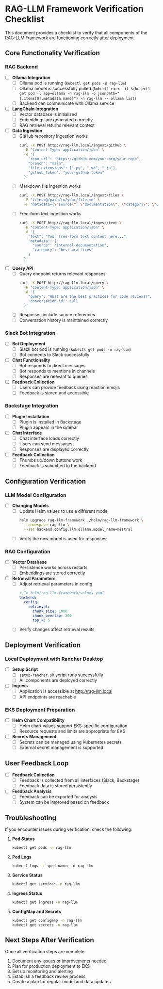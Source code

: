 # RAG-LLM Framework Verification Checklist

This document provides a checklist to verify that all components of the RAG-LLM Framework are functioning correctly after deployment.

## Core Functionality Verification

### RAG Backend

- [ ] **Ollama Integration**
  - [ ] Ollama pod is running (`kubectl get pods -n rag-llm`)
  - [ ] Ollama model is successfully pulled (`kubectl exec -it $(kubectl get pod -l app=ollama -n rag-llm -o jsonpath="{.items[0].metadata.name}") -n rag-llm -- ollama list`)
  - [ ] Backend can communicate with Ollama service

- [ ] **LangChain Integration**
  - [ ] Vector database is initialized
  - [ ] Embeddings are generated correctly
  - [ ] RAG retrieval returns relevant context

- [ ] **Data Ingestion**
  - [ ] GitHub repository ingestion works
    ```bash
    curl -X POST http://rag-llm.local/ingest/github \
      -H "Content-Type: application/json" \
      -d '{
        "repo_url": "https://github.com/your-org/your-repo",
        "branch": "main",
        "file_extensions": [".py", ".md", ".js"],
        "github_token": "your-github-token"
      }'
    ```
  - [ ] Markdown file ingestion works
    ```bash
    curl -X POST http://rag-llm.local/ingest/files \
      -F "files=@/path/to/your/file.md" \
      -F "metadata={\"source\": \"documentation\", \"category\": \"user-guide\"}"
    ```
  - [ ] Free-form text ingestion works
    ```bash
    curl -X POST http://rag-llm.local/ingest/text \
      -H "Content-Type: application/json" \
      -d '{
        "text": "Your free-form text content here...",
        "metadata": {
          "source": "internal-documentation",
          "category": "best-practices"
        }
      }'
    ```

- [ ] **Query API**
  - [ ] Query endpoint returns relevant responses
    ```bash
    curl -X POST http://rag-llm.local/query \
      -H "Content-Type: application/json" \
      -d '{
        "query": "What are the best practices for code reviews?",
        "conversation_id": null
      }'
    ```
  - [ ] Responses include source references
  - [ ] Conversation history is maintained correctly

### Slack Bot Integration

- [ ] **Bot Deployment**
  - [ ] Slack bot pod is running (`kubectl get pods -n rag-llm`)
  - [ ] Bot connects to Slack successfully

- [ ] **Chat Functionality**
  - [ ] Bot responds to direct messages
  - [ ] Bot responds to mentions in channels
  - [ ] Responses are relevant to queries

- [ ] **Feedback Collection**
  - [ ] Users can provide feedback using reaction emojis
  - [ ] Feedback is stored and accessible

### Backstage Integration

- [ ] **Plugin Installation**
  - [ ] Plugin is installed in Backstage
  - [ ] Plugin appears in the sidebar

- [ ] **Chat Interface**
  - [ ] Chat interface loads correctly
  - [ ] Users can send messages
  - [ ] Responses are displayed correctly

- [ ] **Feedback Collection**
  - [ ] Thumbs up/down buttons work
  - [ ] Feedback is submitted to the backend

## Configuration Verification

### LLM Model Configuration

- [ ] **Changing Models**
  - [ ] Update Helm values to use a different model
    ```bash
    helm upgrade rag-llm-framework ./helm/rag-llm-framework \
      --namespace rag-llm \
      --set backend.config.llm.ollama.model_name=mistral
    ```
  - [ ] Verify the new model is used for responses

### RAG Configuration

- [ ] **Vector Database**
  - [ ] Persistence works across restarts
  - [ ] Embeddings are stored correctly

- [ ] **Retrieval Parameters**
  - [ ] Adjust retrieval parameters in config
    ```yaml
    # In helm/rag-llm-framework/values.yaml
    backend:
      config:
        retrieval:
          chunk_size: 1000
          chunk_overlap: 200
          top_k: 5
    ```
  - [ ] Verify changes affect retrieval results

## Deployment Verification

### Local Deployment with Rancher Desktop

- [ ] **Setup Script**
  - [ ] `setup-rancher.sh` script runs successfully
  - [ ] All components are deployed correctly

- [ ] **Ingress**
  - [ ] Application is accessible at http://rag-llm.local
  - [ ] API endpoints are reachable

### EKS Deployment Preparation

- [ ] **Helm Chart Compatibility**
  - [ ] Helm chart values support EKS-specific configuration
  - [ ] Resource requests and limits are appropriate for EKS

- [ ] **Secrets Management**
  - [ ] Secrets can be managed using Kubernetes secrets
  - [ ] External secret management is supported

## User Feedback Loop

- [ ] **Feedback Collection**
  - [ ] Feedback is collected from all interfaces (Slack, Backstage)
  - [ ] Feedback data is stored persistently

- [ ] **Feedback Analysis**
  - [ ] Feedback can be exported for analysis
  - [ ] System can be improved based on feedback

## Troubleshooting

If you encounter issues during verification, check the following:

1. **Pod Status**
   ```bash
   kubectl get pods -n rag-llm
   ```

2. **Pod Logs**
   ```bash
   kubectl logs -f <pod-name> -n rag-llm
   ```

3. **Service Status**
   ```bash
   kubectl get services -n rag-llm
   ```

4. **Ingress Status**
   ```bash
   kubectl get ingress -n rag-llm
   ```

5. **ConfigMap and Secrets**
   ```bash
   kubectl get configmap -n rag-llm
   kubectl get secrets -n rag-llm
   ```

## Next Steps After Verification

Once all verification steps are complete:

1. Document any issues or improvements needed
2. Plan for production deployment to EKS
3. Set up monitoring and alerting
4. Establish a feedback review process
5. Create a plan for regular model and data updates
